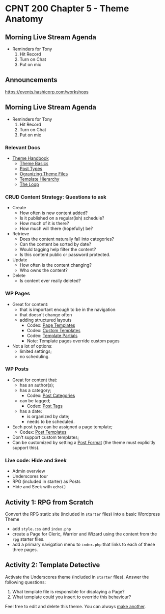 # CPNT 200 Chapter 5 - Theme Anatomy
## Morning Live Stream Agenda
- Reminders for Tony
    1. Hit Record
    2. Turn on Chat
    3. Put on mic

## Announcements
https://events.hashicorp.com/workshops

## Morning Live Stream Agenda
- Reminders for Tony
    1. Hit Record
    2. Turn on Chat
    3. Put on mic

### Relevant Docs
- [Theme Handbook](https://developer.wordpress.org/themes/)
  - [Theme Basics](https://developer.wordpress.org/themes/basics/)
  - [Post Types](https://developer.wordpress.org/themes/basics/post-types/)
  - [Ogranizing Theme Files](https://developer.wordpress.org/themes/basics/organizing-theme-files/)
  - [Template Hierarchy](https://developer.wordpress.org/themes/basics/template-hierarchy/)
  - [The Loop](https://developer.wordpress.org/themes/basics/the-loop/)

### CRUD Content Strategy: Questions to ask
- Create
  - How often is new content added?
  - Is it published on a regular(ish) schedule?
  - How much of it is there?
  - How much will there (hopefully) be?
- Retrieve
  - Does the content naturally fall into categories?
  - Can the content be sorted by date?
  - Would tagging help filter the content?
  - Is this content public or password protected.
- Update
  - How often is the content changing?
  - Who owns the content?
- Delete
  - Is content ever really deleted?

### WP Pages
- Great for content:
  - that is important enough to be in the navigation
  - that doesn't change often
  - adding structured layouts
    - Codex: [Page Templates](https://developer.wordpress.org/themes/template-files-section/page-template-files/)
    - Codex: [Custom Templates](https://developer.wordpress.org/themes/template-files-section/page-template-files/#creating-a-custom-page-template-for-one-specific-page)
    - Codex: [Template Partials](https://developer.wordpress.org/themes/template-files-section/partial-and-miscellaneous-template-files/#content-slug-php)
    - Note: Template pages override custom pages
- Not a lot of options:
  - limited settings;
  - no scheduling.

### WP Posts 
- Great for content that:
  - has an author(s);
  - has a category;
    - Codex: [Post Categories](https://en.support.wordpress.com/posts/categories/)
  - can be tagged;
    - Codex: [Post Tags](https://en.support.wordpress.com/posts/tags/)
  - has a date:
    - is organized by date;
    - needs to be scheduled.
- Each post type can be assigned a page template;
  - Codex: [Post Templates](https://developer.wordpress.org/themes/template-files-section/post-template-files/)
- Don't support custom templates;
- Can be customized by setting a [Post Format](https://developer.wordpress.org/themes/functionality/post-formats/) (the theme must explicitly support this).

### Live code: Hide and Seek
- Admin overview
- Underscores tour
- RPG (included in starter) as Posts
- Hide and Seek with `echo()`

## Activity 1: RPG from Scratch
Convert the RPG static site (included in `starter` files) into a basic Wordpress Theme
- add `style.css` and `index.php`
- create a Page for Cleric, Warrior and Wizard using the content from the `rpg` starter files.
- add a primary navigation menu to `index.php` that links to each of these three pages.

## Activity 2: Template Detective
Activate the Underscores theme (included in `starter` files). Answer the following questions:
1. What template file is responsible for displaying a Page?
2. What template could you insert to override this behaviour?

Feel free to edit and delete this theme. You can always [make another](https://underscores.me/).